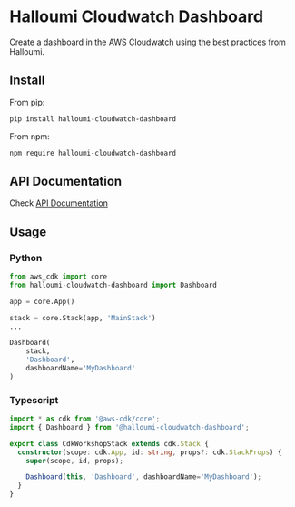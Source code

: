 # Halloumi Cloudwatch Dashboard

Create a dashboard in the AWS Cloudwatch using the best practices from Halloumi.

## Install

From pip:
```bash
pip install halloumi-cloudwatch-dashboard
```

From npm:
```bash
npm require halloumi-cloudwatch-dashboard
```

## API Documentation

Check [API Documentation](./API.md)

## Usage

### Python

```python
from aws_cdk import core
from halloumi-cloudwatch-dashboard import Dashboard

app = core.App()

stack = core.Stack(app, 'MainStack')
...

Dashboard(
    stack,
    'Dashboard',
    dashboardName='MyDashboard'
)
```

### Typescript

```typescript
import * as cdk from '@aws-cdk/core';
import { Dashboard } from '@halloumi-cloudwatch-dashboard';

export class CdkWorkshopStack extends cdk.Stack {
  constructor(scope: cdk.App, id: string, props?: cdk.StackProps) {
    super(scope, id, props);

    Dashboard(this, 'Dashboard', dashboardName='MyDashboard');
  }
}
```